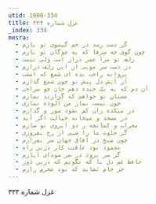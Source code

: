 ```yaml
---
utid: 1000-334
title: غزل شماره ۳۳۴
_index: 334
mesra:
  - گر دست رسد در خم گیسوی تو بازم
  - چون گوی چه سرها که به چوگان تو بازم
  - زلف تو مرا عمر دراز است ولی نیست
  - در دست سر مویی از این زلف درازم
  - پروانه راحت بده ای شمع که امشب
  - از آتش دل پیش تو چون شمع گدازم
  - آن دم که به یک خنده دهم جان چو صراحی
  - مستانِ تو خواهم که گزارند نمازم
  - چون نیست نماز من آلوده نمازی
  - در میکده زان کم نشود سوز و گدازم
  - در مسجد و میخانه خیالت اگر آید
  - محراب و کمانچه ز دو ابروی تو سازم
  - گر خلوت ما را شبی از رخ بفروزی
  - چون صبح در آفاق جهان سر بفرازم
  - محمود بود عاقبت کار درین راه
  - گر سر برود در سر سودای ایازم
  - حافظ غم دل با که بگویم که درین دَور
  - جز جام نَشاید که بود مَحرمِ رازم
---
```

غزل شماره ۳۳۴
